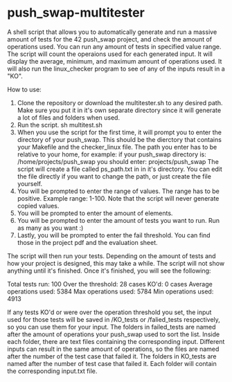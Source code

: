 # push_swap-multitester
A shell script that allows you to automatically generate and run a massive amount of tests for the 42 push_swap project, and check the amount of operations used.
You can run any amount of tests in specified value range. The script will count the operaions used for each generated input. It will display the average, minimum, and maximum amount of operations used. It will also run the linux_checker program to see of any of the inputs result in a "KO".

How to use:
1. Clone the repository or download the multitester.sh to any desired path. Make sure you put it in it's own separate directory since it will generate a lot of files and folders when used.
2. Run the script.
  sh multitest.sh
3. When you use the script for the first time, it will prompt you to enter the directory of your push_swap. This should be the dierctory that contains your Makefile and the checker_linux file.
   The path you enter has to be relative to your home, for example:
   if your push_swap directory is: /home/projects/push_swap
   you should enter: projects/push_swap
   The script will create a file called ps_path.txt in in it's directory. You can edit the file directly if you want to change the path, or just create the file yourself.
5. You will be prompted to enter the range of values. The range has to be positive. Example range: 1-100. Note that the script will never generate copied values.
6. You will be prompted to enter the amount of elements.
7. You will be prompted to enter the amount of tests you want to run. Run as many as you want :)
8. Lastly, you will be prompted to enter the fail threshold. You can find those in the project pdf and the evaluation sheet.
 
The script will then run your tests. Depending on the amount of tests and how your project is designed, this may take a while. The script will not show anything until it's finished.
Once it's finished, you will see the following:

Total tests run: 100
Over the threshold: 28 cases
KO'd: 0 cases
Average operations used: 5384
Max operations used: 5784
Min operations used: 4913

If any tests KO'd or were over the operation threshold you set, the input used for those tests will be saved in /KO_tests or /falied_tests respectively, so you can use them for your input.
The folders in failed_tests are named after the amount of operations your push_swap used to sort the list. Inside each folder, there are text files containing the corresponding input. Different inputs can result in the same amount of operations, so the files are named after the number of the test case that failed it.
The folders in KO_tests are named after the number of test case that failed it. Each folder will contain the corresponding input.txt file.
